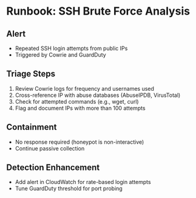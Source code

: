 # Runbook: SSH Brute Force Analysis

## Alert
- Repeated SSH login attempts from public IPs
- Triggered by Cowrie and GuardDuty
  
## Triage Steps
1. Review Cowrie logs for frequency and usernames used
2. Cross-reference IP with abuse databases (AbuseIPDB, VirusTotal)
3. Check for attempted commands (e.g., wget, curl)
4. Flag and document IPs with more than 100 attempts

## Containment
- No response required (honeypot is non-interactive)
- Continue passive collection
## Detection Enhancement
- Add alert in CloudWatch for rate-based login attempts
- Tune GuardDuty threshold for port probing
